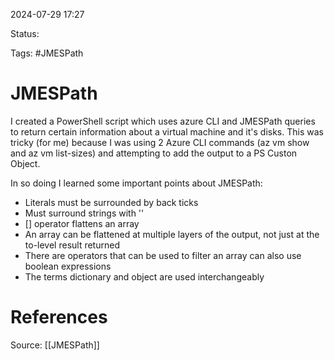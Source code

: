 2024-07-29 17:27

Status:

Tags: #JMESPath

# JMESPath

I created a PowerShell script which uses azure CLI and JMESPath queries to return certain information about a virtual machine and it's disks. This was tricky (for me) because I was using 2 Azure CLI commands (az vm show and az vm list-sizes) and attempting to add the output to a PS Custon Object.

In so doing I learned some important points about JMESPath:

- Literals must be surrounded by back ticks
- Must surround strings with ''
- [] operator flattens an array
- An array can be flattened at multiple layers of the output, not just at the to-level result returned
- There are operators that can be used to filter an array can also use boolean expressions
- The terms dictionary and object are used interchangeably

# References
Source: 
[[JMESPath]]